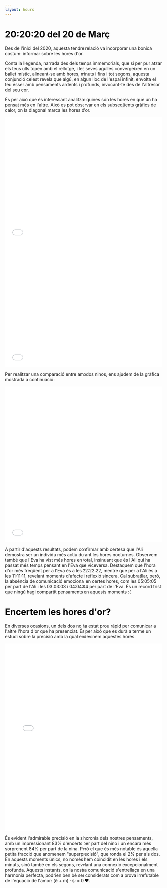 ```yaml
---
layout: hours
---
```


# <span style="color: #000000;">20:20:20 del 20 de Març</span>
<div>
<p>

Des de l'inici del 2020, aquesta tendre relació va incorporar una bonica costum: informar sobre les hores d'or.  
</p>
<p>
Conta la llegenda, narrada des dels temps immemorials, que si per pur atzar els teus ulls topen amb el rellotge, i les seves agulles convergeixen en un ballet místic, alineant-se amb hores, minuts i fins i tot segons, aquesta conjunció celest revela que algú, en algun lloc de l'espai infinit, envolta el teu ésser amb pensaments ardents i profunds, invocant-te des de l'altresor del seu cor.
</p>
<p>
És per això que és interessant analitzar quines són les hores en què un ha pensat més en l'altre. Això es pot observar en els subseqüents gràfics de calor, on la diagonal marca les hores d'or.  
</p>
<p>
<div style="text-align: center; margin: 0 auto;">
  <!-- Replace the following line with your actual graph code -->
  <iframe src="assets/plots/004_Hours_Eva_heatmap.html" style="width: 100%; height: 400px; border: none;"></iframe>
  <iframe src="assets/plots/004_Hours_Ali_heatmap.html" style="width: 100%; height: 400px; border: none;"></iframe>
</div>  
</p>
<p>
Per realitzar una comparació entre ambdos ninos, ens ajudem de la gràfica mostrada a continuació: 
</p>
<p>
<div style="text-align: center; margin: 0 auto;">
  <!-- Replace the following line with your actual graph code -->
  <iframe src="assets/plots/005_line_bar_messages_per_hour_fig.html" style="width: 100%; height: 500px; border: none;"></iframe>
</div>

</p>
<p>
A partir d'aquests resultats, podem confirmar amb certesa que l'Ali demostra ser un individu més actiu durant les hores nocturnes. Observem també que l'Eva ha vist més hores en total, insinuant que és l'Ali qui ha passat més temps pensant en l'Eva que viceversa. Destaquem que l'hora d'or més freqüent per a l'Eva és a les 22:22:22, mentre que per a l'Ali és a les 11:11:11, revelant moments d'afecte i reflexió sincera. Cal subratllar, però, la absència de comunicació emocional en certes hores, com les 05:05:05 per part de l'Ali i les 03:03:03 i 04:04:04 per part de l'Eva. És un record trist que ningú hagi compartit pensaments en aquests moments :(
</p>
<p>

</p>
<p>
</p>
</div>





# <span style="color: #000000;">Encertem les hores d'or?</span>

<div>
<p>
En diverses ocasions, un dels dos no ha estat prou ràpid per comunicar a l'altre l'hora d'or que ha presenciat. És per això que es durà a terme un estudi sobre la precisió amb la qual endevinem aquestes hores.
</p>

<div style="text-align: center; margin: 0 auto;">
  <!-- Replace the following line with your actual graph code -->
  <iframe src="assets/plots/006_Accuracy_of_Hours.html" style="width: 100%; height: 600px; border: none;"></iframe>
</div>

És evident l'admirable precisió en la sincronia dels nostres pensaments, amb un impressionant 83% d'encerts per part del nino i un encara més sorprenent 84% per part de la nina. Però el que és més notable és aquella petita fracció que anomenem "superprecisió", que ronda el 2% per als dos. En aquests moments únics, no només hem coincidit en les hores i els minuts, sinó també en els segons, revelant una connexió excepcionalment profunda. Aquests instants, on la nostra comunicació s'entrellaça en una harmonia perfecta, podrien ben bé ser considerats com a prova irrefutable de l'equació de l'amor: (∂ + m) · ψ = 0 ♥. 

<p>
</p>
</div>

